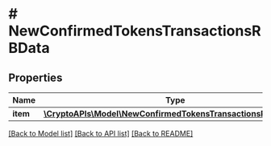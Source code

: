 # # NewConfirmedTokensTransactionsRBData

## Properties

Name | Type | Description | Notes
------------ | ------------- | ------------- | -------------
**item** | [**\CryptoAPIs\Model\NewConfirmedTokensTransactionsRBDataItem**](NewConfirmedTokensTransactionsRBDataItem.md) |  |

[[Back to Model list]](../../README.md#models) [[Back to API list]](../../README.md#endpoints) [[Back to README]](../../README.md)
